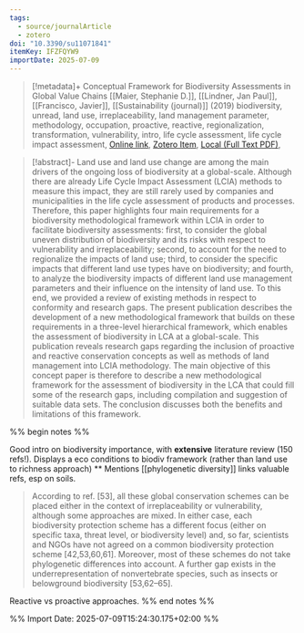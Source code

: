 ```yaml
---
tags:
  - source/journalArticle
  - zotero
doi: "10.3390/su11071841"
itemKey: IFZFQYW9
importDate: 2025-07-09
---
```

>[!metadata]+
> Conceptual Framework for Biodiversity Assessments in Global Value Chains
> [[Maier, Stephanie D.]], [[Lindner, Jan Paul]], [[Francisco, Javier]], 
> [[Sustainability (journal)]] (2019)
> biodiversity, unread, land use, irreplaceability, land management parameter, methodology, occupation, proactive, reactive, regionalization, transformation, vulnerability, intro, life cycle assessment, life cycle impact assessment, 
> [Online link](https://www.mdpi.com/2071-1050/11/7/1841), [Zotero Item](zotero://select/library/items/IFZFQYW9), [Local (Full Text PDF)](file://C:/Users/aburg/Documents/references/zotero/storage/KK8DWS98/Maier2019_ConceptualFramework.pdf), 

>[!abstract]-
>Land use and land use change are among the main drivers of the ongoing loss of biodiversity at a global-scale. Although there are already Life Cycle Impact Assessment (LCIA) methods to measure this impact, they are still rarely used by companies and municipalities in the life cycle assessment of products and processes. Therefore, this paper highlights four main requirements for a biodiversity methodological framework within LCIA in order to facilitate biodiversity assessments: first, to consider the global uneven distribution of biodiversity and its risks with respect to vulnerability and irreplaceability; second, to account for the need to regionalize the impacts of land use; third, to consider the specific impacts that different land use types have on biodiversity; and fourth, to analyze the biodiversity impacts of different land use management parameters and their influence on the intensity of land use. To this end, we provided a review of existing methods in respect to conformity and research gaps. The present publication describes the development of a new methodological framework that builds on these requirements in a three-level hierarchical framework, which enables the assessment of biodiversity in LCA at a global-scale. This publication reveals research gaps regarding the inclusion of proactive and reactive conservation concepts as well as methods of land management into LCIA methodology. The main objective of this concept paper is therefore to describe a new methodological framework for the assessment of biodiversity in the LCA that could fill some of the research gaps, including compilation and suggestion of suitable data sets. The conclusion discusses both the benefits and limitations of this framework.

%% begin notes %%  

Good intro on biodiversity importance, with **extensive** literature review (150 refs!).
Displays a eco conditions to biodiv framework (rather than land use to richness approach)
**
Mentions [[phylogenetic diversity]]
links valuable refs, esp on soils.
> According to ref. [53], all these global conservation schemes can be placed either in the context of irreplaceability or vulnerability, although some approaches are mixed. In either case, each biodiversity protection scheme has a different focus (either on specific taxa, threat level, or biodiversity level) and, so far, scientists and NGOs have not agreed on a common biodiversity protection scheme [42,53,60,61]. Moreover, most of these schemes do not take phylogenetic differences into account. A further gap exists in the underrepresentation of nonvertebrate species, such as insects or belowground biodiversity [53,62–65].

Reactive vs proactive approaches.
%% end notes %%

%% Import Date: 2025-07-09T15:24:30.175+02:00 %%
